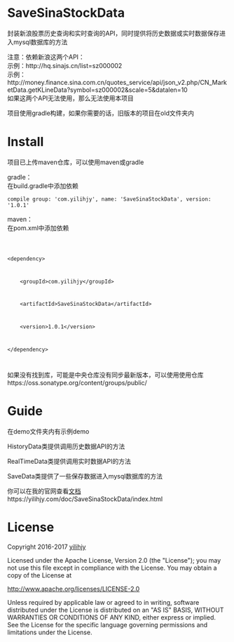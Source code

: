# SaveSinaStockData
<p>封装新浪股票历史查询和实时查询的API，同时提供将历史数据或实时数据保存进入mysql数据库的方法</p>
<p>注意：依赖新浪这两个API：<br>示例：http://hq.sinajs.cn/list=sz000002<br>示例：http://money.finance.sina.com.cn/quotes_service/api/json_v2.php/CN_MarketData.getKLineData?symbol=sz000002&scale=5&datalen=10<br>如果这两个API无法使用，那么无法使用本项目</p>
<p>项目使用gradle构建，如果你需要的话，旧版本的项目在old文件夹内</p>

# Install
<p>项目已上传maven仓库，可以使用maven或gradle</p>
<p>gradle：<br>在build.gradle中添加依赖<br></p>
<code>compile group: 'com.yilihjy', name: 'SaveSinaStockData', version: '1.0.1'</code>
<p>maven：<br>在pom.xml中添加依赖<br></p>
<code><br>
<pre>&lt;dependency&gt;</pre>
<pre>    &lt;groupId&gt;com.yilihjy&lt;/groupId&gt;</pre>
<pre>    &lt;artifactId&gt;SaveSinaStockData&lt;/artifactId&gt;</pre>
<pre>    &lt;version&gt;1.0.1&lt;/version&gt;</pre>
<pre>&lt;/dependency&gt;</pre>
</code>

<p>如果没有找到库，可能是中央仓库没有同步最新版本，可以使用使用仓库https://oss.sonatype.org/content/groups/public/</p>

# Guide
<p>在demo文件夹内有示例demo</p>
<p>HistoryData类提供调用历史数据API的方法</p>
<p>RealTimeData类提供调用实时数据API的方法</p>
<p>SaveData类提供了一些保存数据进入mysql数据库的方法</p>
<p>你可以在我的官网查看<a href="https://yilihjy.com/doc/SaveSinaStockData/index.html">文档</a><br>https://yilihjy.com/doc/SaveSinaStockData/index.html</p>

# License

<p>Copyright 2016-2017 <a href="https://yilihjy.com">yilihjy</a></p>

<p>Licensed under the Apache License, Version 2.0 (the "License"); you may not use this file except in compliance with the License. You may obtain a copy of the License at</p>

   <p><a href="http://www.apache.org/licenses/LICENSE-2.0">http://www.apache.org/licenses/LICENSE-2.0</a></p>
<p>Unless required by applicable law or agreed to in writing, software distributed under the License is distributed on an "AS IS" BASIS, WITHOUT WARRANTIES OR CONDITIONS OF ANY KIND, either express or implied. See the License for the specific language governing permissions and limitations under the License.</p>
